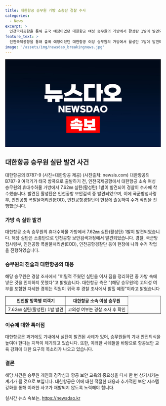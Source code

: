 ```yaml
---
title: 대한항공 승무원 가방 소총탄 경찰 수사
categories:
  - News
excerpt: >
  인천국제공항을 통해 출국 예정이었던 대한항공 여성 승무원의 가방에서 활성탄 1발이 발견되어 경찰이 수사에 착수했습니다. 이에 대해 항공 보안 교육을 강화해야 한다는 목소리도 나오고 있으며, 해당 승무원은 어릴 때 주웠던 것으로 짐을 정리하다가 가방에 넣은 적이라고 주장하고 있습니다. 대한항공은 승무원의 귀국 후 경찰 조사를 통해 사실 여부를 밝힐 예정이라고 밝혔습니다. (150자)
feature_text: >
  인천국제공항을 통해 출국 예정이었던 대한항공 여성 승무원의 가방에서 활성탄 1발이 발견되어 경찰이 수사에 착수했습니다. 이에 대해 항공 보안 교육을 강화해야 한다는 목소리도 나오고 있으며, 해당 승무원은 어릴 때 주웠던 것으로 짐을 정리하다가 가방에 넣은 적이라고 주장하고 있습니다. 대한항공은 승무원의 귀국 후 경찰 조사를 통해 사실 여부를 밝힐 예정이라고 밝혔습니다. (150자)
image: '/assets/img/newsdao_breakingnews.jpg'
---
```


<p><img src="/assets/img/newsdao_breakingnews.jpg" alt="koreaapp 속보" /></p>

<h2 data-ke-size="size26">대한항공 승무원 실탄 발견 사건</h2>

<p data-ke-size="size16">대한항공의 B787-9 (사진=대한항공 제공) (사진출처: newsis.com) 대한항공의 B787-9 여객기가 태국 방콕으로 출발하기 전, 인천국제공항에서 대한항공 소속 여성 승무원의 휴대수하물 가방에서 7.62㎜ 실탄(활성탄) 1발이 발견되어 경찰이 수사에 착수했습니다. 발견된 활성탄은 인천공항 보안검색 중 발견되었으며, 이에 국군방첩사령부, 인천공항 폭발물처리반(EOD), 인천공항경찰단이 현장에 출동하여 수거 작업을 진행했습니다.</p>

<h3 data-ke-size="size24">가방 속 실탄 발견</h3>

<p data-ke-size="size16">대한항공 소속 승무원의 휴대수하물 가방에서 7.62㎜ 실탄(활성탄) 1발이 발견되었습니다. 해당 실탄은 소총탄으로 인천공항 보안검색과정에서 발견되었습니다. 경찰, 국군방첩사령부, 인천공항 폭발물처리반(EOD), 인천공항경찰단 등이 현장에 나와 수거 작업을 진행하였습니다.</p>

<h3 data-ke-size="size24">승무원의 진술과 대한항공의 대응</h3>

<p data-ke-size="size16">해당 승무원은 경찰 조사에서 "어릴적 주웠던 실탄을 이사 짐을 정리하던 중 가방 속에 넣은 것을 인지하지 못했다"고 밝혔습니다. 대한항공 측은 "(해당 승무원의) 고의성 여부를 포함한 자세한 경위는 직원이 귀국 후 경찰 조사에서 밝힐 예정"이라고 밝혔습니다</p>

<table style="width: 100%;" border="1">
<tbody>
<tr>
<td style="text-align: center; height: 23px;"><b>인천발 방콕행 여객기</b></td>
<td style="text-align: center; height: 23px;"><b>대한항공 소속 여성 승무원</b></td>
</tr>
<tr>
<td style="text-align: center; height: 17px;">7.62㎜ 실탄(활성탄) 1발 발견</td>
<td style="text-align: center; height: 17px;">고의성 여부는 경찰 조사 후 확인</td>
</tr>
</tbody>
</table>

<h3 data-ke-size="size24">이슈에 대한 특이점</h3>

<p data-ke-size="size16">대한항공은 과거에도 기내에서 실탄이 발견된 사례가 있어, 승무원들의 기내 안전의식을 높여야 한다는 지적이 제기되고 있습니다. 또한, 이러한 사례들을 바탕으로 항공보안 교육 강화에 대한 요구의 목소리가 나오고 있습니다.</p>

<h3 data-ke-size="size24">결론</h3>

<p data-ke-size="size16">해당 사건은 승무원 개인의 경각심과 항공 보안 교육의 중요성을 다시 한 번 상기시키는 계기가 될 것으로 보입니다. 대한항공은 이에 대한 적절한 대응과 추가적인 보안 시스템 강화를 통해 이러한 사고가 재발되지 않도록 노력해야 합니다.</p>
실시간 뉴스 속보는, <a href="https://newsdao.kr" rel="dofollow">https://newsdao.kr</a>


